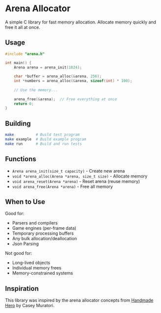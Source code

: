 # Arena Allocator

A simple C library for fast memory allocation. Allocate memory quickly and free it all at once.

## Usage

```c
#include "arena.h"

int main() {
    Arena arena = arena_init(1024);
    
    char *buffer = arena_alloc(&arena, 256);
    int *numbers = arena_alloc(&arena, sizeof(int) * 100);
    
    // Use the memory...
    
    arena_free(&arena);  // Free everything at once
    return 0;
}
```

## Building

```bash
make          # Build test program
make example  # Build example program
make run      # Build and run tests
```

## Functions

- `Arena arena_init(size_t capacity)` - Create new arena
- `void *arena_alloc(Arena *arena, size_t size)` - Allocate memory
- `void arena_reset(Arena *arena)` - Reset arena (reuse memory)
- `void arena_free(Arena *arena)` - Free all memory

## When to Use

Good for:
- Parsers and compilers
- Game engines (per-frame data)
- Temporary processing buffers
- Any bulk allocation/deallocation
- Json Parsing

Not good for:
- Long-lived objects
- Individual memory frees
- Memory-constrained systems

## Inspiration

This library was inspired by the arena allocator concepts from [Handmade Hero](https://handmadehero.org/) by Casey Muratori.
